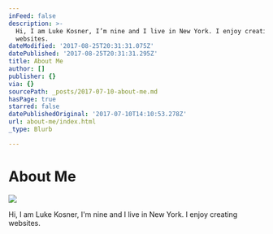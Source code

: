 ```yaml
---
inFeed: false
description: >-
  Hi, I am Luke Kosner, I’m nine and I live in New York. I enjoy creating
  websites.
dateModified: '2017-08-25T20:31:31.075Z'
datePublished: '2017-08-25T20:31:31.295Z'
title: About Me
author: []
publisher: {}
via: {}
sourcePath: _posts/2017-07-10-about-me.md
hasPage: true
starred: false
datePublishedOriginal: '2017-07-10T14:10:53.278Z'
url: about-me/index.html
_type: Blurb

---
```

# About Me
![](https://the-grid-user-content.s3-us-west-2.amazonaws.com/07f46482-f985-4c0e-a1a4-5bc221392fb7.jpg)

Hi, I am Luke Kosner, I'm nine and I live in New York. I enjoy creating websites.